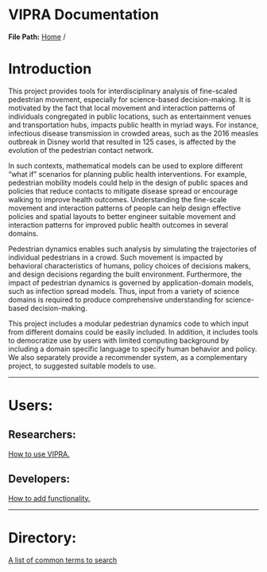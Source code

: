 # VIPRA Documentation

**File Path:** [Home](MainPage.md) /

# Introduction

This project provides tools for interdisciplinary analysis of fine-scaled pedestrian
movement, especially for science-based decision-making. It is motivated by the fact
that local movement and interaction patterns of individuals congregated in public
locations, such as entertainment venues and transportation hubs, impacts public
health in myriad ways. For instance, infectious disease transmission in crowded
areas, such as the 2016 measles outbreak in Disney world that resulted in 125 cases,
is affected by the evolution of the pedestrian contact network.

In such contexts, mathematical models can be used to explore different “what if”
scenarios for planning public health interventions. For example, pedestrian mobility
models could help in the design of public spaces and policies that reduce contacts to
mitigate disease spread or encourage walking to improve health outcomes.
Understanding the fine-scale movement and interaction patterns of people can help
design effective policies and spatial layouts to better engineer suitable movement
and interaction patterns for improved public health outcomes in several domains.

Pedestrian dynamics enables such analysis by simulating the trajectories of
individual pedestrians in a crowd. Such movement is impacted by behavioral
characteristics of humans, policy choices of decisions makers, and design decisions
regarding the built environment. Furthermore, the impact of pedestrian dynamics is
governed by application-domain models, such as infection spread models. Thus,
input from a variety of science domains is required to produce comprehensive
understanding for science-based decision-making.

This project includes a modular pedestrian dynamics code to which input from
different domains could be easily included. In addition, it includes tools to
democratize use by users with limited computing background by including a domain
specific language to specify human behavior and policy. We also separately provide
a recommender system, as a complementary project, to suggested suitable models
to use.

---

# Users:

## Researchers:
 
[How to use VIPRA.](ResearcherFiles/Researchers.md)

## Developers:
[How to add functionality.](DeveloperFiles/Developers.md)

---

# Directory:

[A list of common terms to search](./Directory.md)